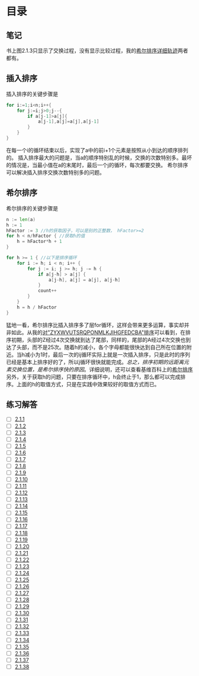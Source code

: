 # 目录

## 笔记
书上图2.1.3只显示了交换过程，没有显示比较过程，我的[希尔排序详细轨迹](./ShellSortExample/main.go)两者都有。

## 插入排序
插入排序的关键步骤是
```go
for i:=1;i<n;i++{
    for j:=i;j>0;j--{
        if a[j-1]>a[j]{
            a[j-1],a[j]=a[j],a[j-1]
        }
    }
}
```
在每一个i的循环结束以后，实现了a中的前i+1个元素是按照从小到达的顺序排列的。
插入排序最大的问题是，当a的顺序特别乱的时候，交换的次数特别多。最坏的情况是，当最小值在a的末尾时，最后一个j的循环，每次都要交换。
希尔排序可以解决插入排序交换次数特别多的问题。

## 希尔排序
希尔排序的关键步骤是
```go
n := len(a)
h := 1
hFactor := 3 //h的获取因子，可以是别的正整数， hFactor>=2
for h < n/hFactor { //获取h的值
	h = hFactor*h + 1
}

for h >= 1 { //以下是排序循环
	for i := h; i < n; i++ {
		for j := i; j >= h; j -= h {
			if a[j-h] > a[j] {
				a[j-h], a[j] = a[j], a[j-h]
			}
			count++
		}
	}
	h = h / hFactor
}
```

猛地一看，希尔排序比插入排序多了层for循环，这样会带来更多运算，事实却并非如此。从我的[对"ZYXWVUTSRQPONMLKJIHGFEDCBA"排序](./ShellSortExample-Z2A/main.go)可以看到，在排序初期，头部的Z经过4次交换就到达了尾部，同样的，尾部的A经过4次交换也到达了头部，而不是25次。随着h的减小，各个字母都能很快达到自己所在位置的附近。当h减小为1时，最后一次的ij循环实际上就是一次插入排序，只是此时的序列已经是基本上排序好的了，所以j循环很快就能完成。*总之，排序初期的远距离元素交换位置，是希尔排序快的原因*。详细说明，还可以查看基维百科上的[希尔排序](https://zh.wikipedia.org/wiki/%E5%B8%8C%E5%B0%94%E6%8E%92%E5%BA%8F)
另外，关于获取h的问题，只要在排序循环中，h会终止于1，那么都可以完成排序。上面的h的取值方式，只是在实践中效果较好的取值方式而已。


## 练习解答
* [ ] [2.1.1](./2.1.1/main.go)
* [ ] [2.1.2](./2.1.2/main.go)
* [ ] [2.1.3](./2.1.3/main.go)
* [ ] [2.1.4](./2.1.4/main.go)
* [ ] [2.1.5](./2.1.5/main.go)
* [ ] [2.1.6](./2.1.6/main.go)
* [ ] [2.1.7](./2.1.7/main.go)
* [ ] [2.1.8](./2.1.8/main.go)
* [ ] [2.1.9](./2.1.9/main.go)
* [ ] [2.1.10](./2.1.10/main.go)
* [ ] [2.1.11](./2.1.11/main.go)
* [ ] [2.1.12](./2.1.12/main.go)
* [ ] [2.1.13](./2.1.13/main.go)
* [ ] [2.1.14](./2.1.14/main.go)
* [ ] [2.1.15](./2.1.15/main.go)
* [ ] [2.1.16](./2.1.16/main.go)
* [ ] [2.1.17](./2.1.17/main.go)
* [ ] [2.1.18](./2.1.18/main.go)
* [ ] [2.1.19](./2.1.19/main.go)
* [ ] [2.1.20](./2.1.20/main.go)
* [ ] [2.1.21](./2.1.21/main.go)
* [ ] [2.1.22](./2.1.22/main.go)
* [ ] [2.1.23](./2.1.23/main.go)
* [ ] [2.1.24](./2.1.24/main.go)
* [ ] [2.1.25](./2.1.25/main.go)
* [ ] [2.1.26](./2.1.26/main.go)
* [ ] [2.1.27](./2.1.27/main.go)
* [ ] [2.1.28](./2.1.28/main.go)
* [ ] [2.1.29](./2.1.29/main.go)
* [ ] [2.1.30](./2.1.30/main.go)
* [ ] [2.1.31](./2.1.31/main.go)
* [ ] [2.1.32](./2.1.32/main.go)
* [ ] [2.1.33](./2.1.33/main.go)
* [ ] [2.1.34](./2.1.34/main.go)
* [ ] [2.1.35](./2.1.35/main.go)
* [ ] [2.1.36](./2.1.36/main.go)
* [ ] [2.1.37](./2.1.37/main.go)
* [ ] [2.1.38](./2.1.38/main.go)
